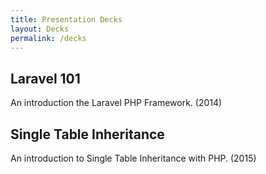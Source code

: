 ```yaml
---
title: Presentation Decks
layout: Decks
permalink: /decks
---
```


<div class="w-full mb-8">
    <h2 class="text-2xl">
        <a :href="$withBase('/decks/laravel-101.html')">
            Laravel 101
        </a>
    </h2>
    <p class="leading-normal">
        An introduction the Laravel PHP Framework.  (2014)
    </p>
</div>

<div class="w-full mb-8">
    <h2 class="text-2xl">
        <a :href="$withBase('/decks/single-table-inheritance.html')">
            Single Table Inheritance
        </a>
    </h2>
    <p class="leading-normal">
        An introduction to Single Table Inheritance with PHP.  (2015)
    </p>
</div>
